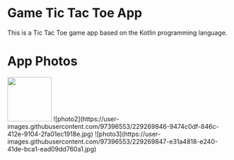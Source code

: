 # Game Tic Tac Toe App
This is a Tic Tac Toe game app based on the Kotlin programming language.
# App Photos

<img src="https://user-images.githubusercontent.com/97396553/229269848-d22b5f10-363a-4b6e-8636-525b3b9c9c35.jpg" width="100px">
![photo2](https://user-images.githubusercontent.com/97396553/229269846-9474c0df-846c-412e-9104-2fa01ec1918e.jpg)
![photo3](https://user-images.githubusercontent.com/97396553/229269847-e31a4818-e240-41de-bca1-ead09dd760a1.jpg)
